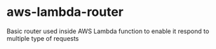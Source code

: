 # aws-lambda-router

Basic router used inside AWS Lambda function to enable it respond to multiple type of requests
